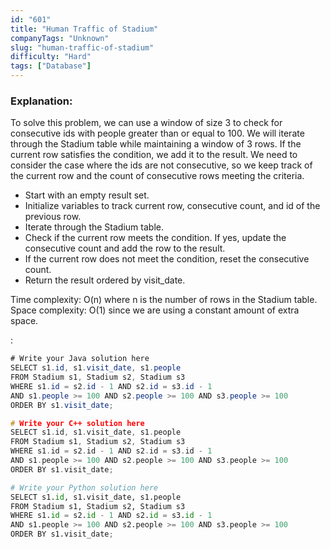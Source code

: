 ```yaml
---
id: "601"
title: "Human Traffic of Stadium"
companyTags: "Unknown"
slug: "human-traffic-of-stadium"
difficulty: "Hard"
tags: ["Database"]
---
```


### Explanation:
To solve this problem, we can use a window of size 3 to check for consecutive ids with people greater than or equal to 100. We will iterate through the Stadium table while maintaining a window of 3 rows. If the current row satisfies the condition, we add it to the result. We need to consider the case where the ids are not consecutive, so we keep track of the current row and the count of consecutive rows meeting the criteria. 

- Start with an empty result set.
- Initialize variables to track current row, consecutive count, and id of the previous row.
- Iterate through the Stadium table.
- Check if the current row meets the condition. If yes, update the consecutive count and add the row to the result.
- If the current row does not meet the condition, reset the consecutive count.
- Return the result ordered by visit_date.

Time complexity: O(n) where n is the number of rows in the Stadium table.
Space complexity: O(1) since we are using a constant amount of extra space.

:

```java
# Write your Java solution here
SELECT s1.id, s1.visit_date, s1.people
FROM Stadium s1, Stadium s2, Stadium s3
WHERE s1.id = s2.id - 1 AND s2.id = s3.id - 1
AND s1.people >= 100 AND s2.people >= 100 AND s3.people >= 100
ORDER BY s1.visit_date;
```

```cpp
# Write your C++ solution here
SELECT s1.id, s1.visit_date, s1.people
FROM Stadium s1, Stadium s2, Stadium s3
WHERE s1.id = s2.id - 1 AND s2.id = s3.id - 1
AND s1.people >= 100 AND s2.people >= 100 AND s3.people >= 100
ORDER BY s1.visit_date;
```

```python
# Write your Python solution here
SELECT s1.id, s1.visit_date, s1.people
FROM Stadium s1, Stadium s2, Stadium s3
WHERE s1.id = s2.id - 1 AND s2.id = s3.id - 1
AND s1.people >= 100 AND s2.people >= 100 AND s3.people >= 100
ORDER BY s1.visit_date;
```